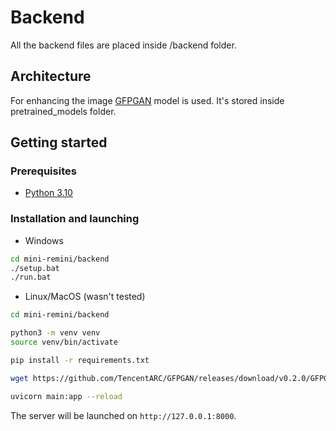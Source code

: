 # Backend

All the backend files are placed inside /backend folder.

## Architecture

For enhancing the image [GFPGAN](https://github.com/TencentARC/GFPGAN) model is used. It's stored inside pretrained_models folder.

## Getting started

### Prerequisites

- [Python 3.10](https://www.python.org/downloads/release/python-3109/)

### Installation and launching

- Windows
```bash
cd mini-remini/backend
./setup.bat
./run.bat
```

- Linux/MacOS (wasn't tested)
```bash
cd mini-remini/backend

python3 -m venv venv
source venv/bin/activate

pip install -r requirements.txt

wget https://github.com/TencentARC/GFPGAN/releases/download/v0.2.0/GFPGANCleanv1-NoCE-C2.pth -P pretrained_models/GFPGANCleanv1-NoCE-C2.pth

uvicorn main:app --reload
```

The server will be launched on `http://127.0.0.1:8000`. 

